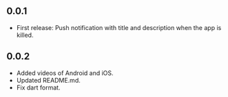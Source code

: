 ## 0.0.1

* First release: Push notification with title and description when the app is killed.

## 0.0.2

* Added videos of Android and iOS.
* Updated README.md.
* Fix dart format.
